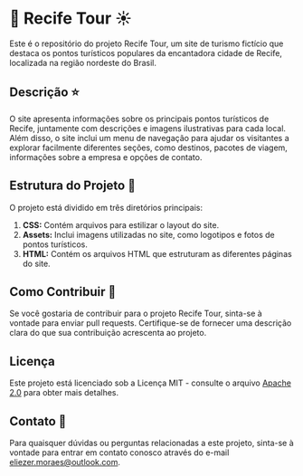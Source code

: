 # :palm_tree: Recife Tour :sunny:

Este é o repositório do projeto Recife Tour, um site de turismo fictício que destaca os pontos turísticos populares da encantadora cidade de Recife, localizada na região nordeste do Brasil.

## Descrição :star:

O site apresenta informações sobre os principais pontos turísticos de Recife, juntamente com descrições e imagens ilustrativas para cada local. Além disso, o site inclui um menu de navegação para ajudar os visitantes a explorar facilmente diferentes seções, como destinos, pacotes de viagem, informações sobre a empresa e opções de contato.

## Estrutura do Projeto :file_folder:

O projeto está dividido em três diretórios principais:

1. **CSS:** Contém arquivos para estilizar o layout do site.
2. **Assets:** Inclui imagens utilizadas no site, como logotipos e fotos de pontos turísticos.
3. **HTML:** Contém os arquivos HTML que estruturam as diferentes páginas do site.

## Como Contribuir :rocket:

Se você gostaria de contribuir para o projeto Recife Tour, sinta-se à vontade para enviar pull requests. Certifique-se de fornecer uma descrição clara do que sua contribuição acrescenta ao projeto.

## Licença

Este projeto está licenciado sob a Licença MIT - consulte o arquivo [Apache 2.0](https://www.apache.org/licenses/LICENSE-2.0) para obter mais detalhes.

## Contato :email:

Para quaisquer dúvidas ou perguntas relacionadas a este projeto, sinta-se à vontade para entrar em contato conosco através do e-mail eliezer.moraes@outlook.com.
